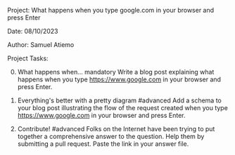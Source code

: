 Project: What happens when you type google.com in your browser and press Enter

Date: 08/10/2023

Author: Samuel Atiemo

Project Tasks:

0. What happens when...
mandatory
Write a blog post explaining what happens when you type https://www.google.com in your browser and press Enter.

1. Everything's better with a pretty diagram
#advanced
Add a schema to your blog post illustrating the flow of the request created when you type https://www.google.com in your browser and press Enter.

2. Contribute!
#advanced
Folks on the Internet have been trying to put together a comprehensive answer to the question. Help them by submitting a pull request. Paste the link in your answer file.

